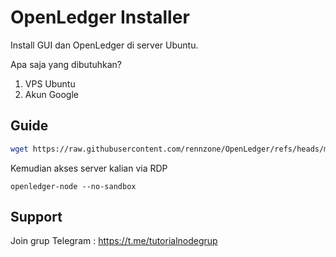 
# OpenLedger Installer

Install GUI dan OpenLedger di server Ubuntu.

Apa saja yang dibutuhkan?
1. VPS Ubuntu
2. Akun Google



## Guide


```bash
wget https://raw.githubusercontent.com/rennzone/OpenLedger/refs/heads/main/openledger.sh && bash openledger.sh
```

Kemudian akses server kalian via RDP 

```
openledger-node --no-sandbox
```

## Support

Join grup Telegram : https://t.me/tutorialnodegrup
